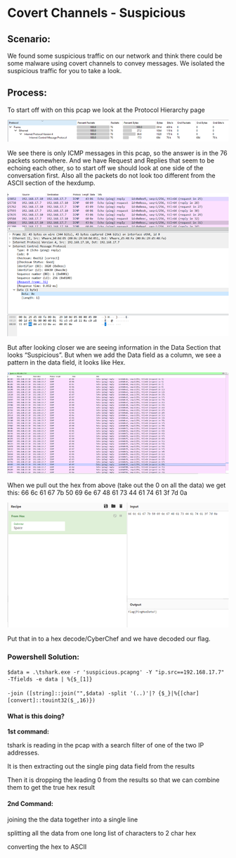 # Covert Channels - Suspicious

## **Scenario**:&#x20;

We found some suspicious traffic on our network and think there could be some malware using covert channels to convey messages. We isolated the suspicious traffic for you to take a look.

## **Process**:

To start off with on this pcap we look at the Protocol Hierarchy page

![](<../.gitbook/assets/image (6).png>)

We see there is only ICMP messages in this pcap, so the answer is in the 76 packets somewhere. And we have Request and Replies that seem to be echoing each other, so to start off we should look at one side of the conversation first. Also all the packets do not look too different from the ASCII section of the hexdump.

![](<../.gitbook/assets/image (3).png>)

But after looking closer we are seeing information in the Data Section that looks “Suspicious”. But when we add the Data field as a column, we see a pattern in the data field, it looks like Hex.

![](<../.gitbook/assets/image (9).png>)

When we pull out the hex from above (take out the 0 on all the data) we get this: 66 6c 61 67 7b 50 69 6e 67 48 61 73 44 61 74 61 3f 7d 0a

![](<../.gitbook/assets/image (2).png>)

Put that in to a hex decode/CyberChef and we have decoded our flag.



### **Powershell Solution:**

```
$data = .\tshark.exe -r 'suspicious.pcapng' -Y "ip.src==192.168.17.7" -Tfields -e data | %{$_[1]}

-join ([string]::join("",$data) -split '(..)'|? {$_}|%{[char][convert]::touint32($_,16)})
```

#### What is this doing?

**1st command:**

tshark is reading in the pcap with a search filter of one of the two IP addresses.

It is then extracting out the single ping data field from the results

Then it is dropping the leading 0 from the results so that we can combine them to get the true hex result

#### **2nd Command:**

joining the the data together into a single line

splitting all the data from one long list of characters to 2 char hex

converting the hex to ASCII

